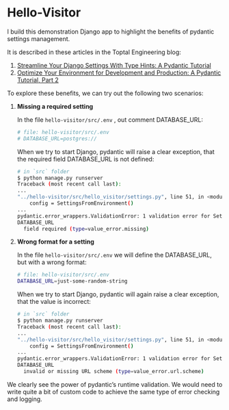 # Hello-Visitor

I build this demonstration Django app  to highlight the benefits of pydantic settings management. 

It is described in these articles in the Toptal Engineering blog:

1. [Streamline Your Django Settings With Type Hints: A Pydantic Tutorial](https://www.toptal.com/django/streamline-your-django-settings-with-type-hints-pydantic-tutorial)
2. [Optimize Your Environment for Development and Production: A Pydantic Tutorial, Part 2](https://www.toptal.com/python/optimize-your-environment-for-development-and-production-a-pydantic-tutorial-part-2)


To explore these benefits, we can try out the following two scenarios:

1. **Missing a required setting**

   In the file `hello-visitor/src/.env` , out comment DATABASE_URL:

   ```bash
   # file: hello-visitor/src/.env
   # DATABASE_URL=postgres://
   ```

   When we try to start Django, pydantic will raise a clear exception, that the required field DATABASE_URL  is not defined:

   ```bash
   # in `src` folder
   $ python manage.py runserver
   Traceback (most recent call last):
   ...    
   "../hello-visitor/src/hello_visitor/settings.py", line 51, in <module>
       config = SettingsFromEnvironment()
   ...
   pydantic.error_wrappers.ValidationError: 1 validation error for SettingsFromEnvironment
   DATABASE_URL
     field required (type=value_error.missing)
   ```



2. **Wrong format for a setting**

   In the file `hello-visitor/src/.env` we will define the DATABASE_URL, but with a wrong format:

   ```bash
   # file: hello-visitor/src/.env
   DATABASE_URL=just-some-random-string
   ```

   When we try to start Django, pydantic will again raise a clear exception, that the value is incorrect:

   ```bash
   # in `src` folder
   $ python manage.py runserver
   Traceback (most recent call last):
   ...    
   "../hello-visitor/src/hello_visitor/settings.py", line 51, in <module>
       config = SettingsFromEnvironment()
   ...  
   pydantic.error_wrappers.ValidationError: 1 validation error for SettingsFromEnvironment
   DATABASE_URL
     invalid or missing URL scheme (type=value_error.url.scheme)
   ```

   

We clearly see the power of pydantic’s runtime validation. We would need to write quite a bit of custom code to achieve the same type of error checking and logging.

